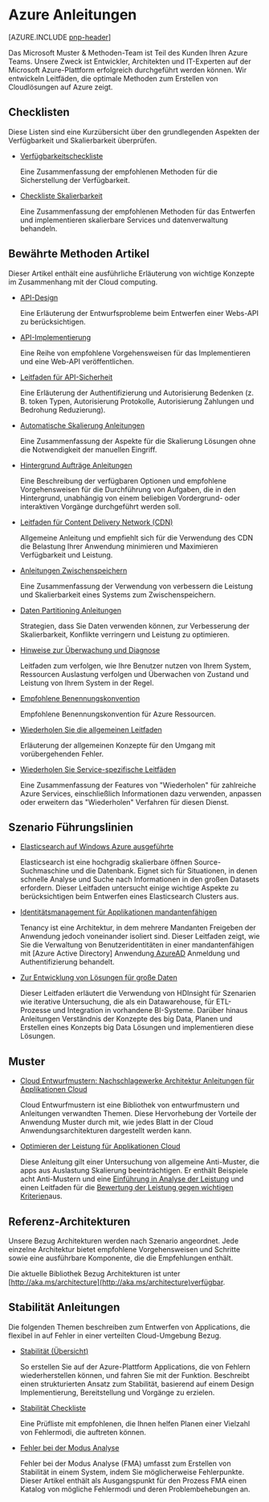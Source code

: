 
<properties
   pageTitle="Azure Anleitungen | Muster und Methoden | Microsoft Azure"
   description="Empfohlene Vorgehensweisen und Leitfaden für Azure"
   services=""
   documentationCenter="na"
   authors="bennage"
   manager="marksou"
   editor=""
   tags=""/>

<tags
   ms.service="guidance"
   ms.devlang="na"
   ms.topic="article"
   ms.tgt_pltfrm="na"
   ms.workload="na"
   ms.date="08/17/2016"
   ms.author="christb"/>

# <a name="azure-guidance"></a>Azure Anleitungen

[AZURE.INCLUDE [pnp-header](../../includes/guidance-pnp-header-include.md)]

Das Microsoft Muster & Methoden-Team ist Teil des Kunden Ihren Azure Teams. Unsere Zweck ist Entwickler, Architekten und IT-Experten auf der Microsoft Azure-Plattform erfolgreich durchgeführt werden können. Wir entwickeln Leitfäden, die optimale Methoden zum Erstellen von Cloudlösungen auf Azure zeigt.

## <a name="checklists"></a>Checklisten

Diese Listen sind eine Kurzübersicht über den grundlegenden Aspekten der Verfügbarkeit und Skalierbarkeit überprüfen. 

- [Verfügbarkeitscheckliste][AvailabilityChecklist] 

    Eine Zusammenfassung der empfohlenen Methoden für die Sicherstellung der Verfügbarkeit.

- [Checkliste Skalierbarkeit][ScalabilityChecklist]

    Eine Zusammenfassung der empfohlenen Methoden für das Entwerfen und implementieren skalierbare Services und datenverwaltung behandeln.

## <a name="best-practices-articles"></a>Bewährte Methoden Artikel

Dieser Artikel enthält eine ausführliche Erläuterung von wichtige Konzepte im Zusammenhang mit der Cloud computing. 

- [API-Design][APIDesign] 

    Eine Erläuterung der Entwurfsprobleme beim Entwerfen einer Webs-API zu berücksichtigen.

- [API-Implementierung][APIImplementation] 

    Eine Reihe von empfohlene Vorgehensweisen für das Implementieren und eine Web-API veröffentlichen.

- [Leitfaden für API-Sicherheit](https://github.com/mspnp/azure-guidance/blob/master/API-security.md) 

    Eine Erläuterung der Authentifizierung und Autorisierung Bedenken (z. B. token Typen, Autorisierung Protokolle, Autorisierung Zahlungen und Bedrohung Reduzierung).

- [Automatische Skalierung Anleitungen][AutoscalingGuidance] 

    Eine Zusammenfassung der Aspekte für die Skalierung Lösungen ohne die Notwendigkeit der manuellen Eingriff.

- [Hintergrund Aufträge Anleitungen][BackgroundJobsGuidance] 

    Eine Beschreibung der verfügbaren Optionen und empfohlene Vorgehensweisen für die Durchführung von Aufgaben, die in den Hintergrund, unabhängig von einem beliebigen Vordergrund- oder interaktiven Vorgänge durchgeführt werden soll.

- [Leitfaden für Content Delivery Network (CDN)][CDNGuidance] 

    Allgemeine Anleitung und empfiehlt sich für die Verwendung des CDN die Belastung Ihrer Anwendung minimieren und Maximieren Verfügbarkeit und Leistung.

- [Anleitungen Zwischenspeichern][CachingGuidance] 

    Eine Zusammenfassung der Verwendung von verbessern die Leistung und Skalierbarkeit eines Systems zum Zwischenspeichern.

- [Daten Partitioning Anleitungen][DataPartitioningGuidance]

    Strategien, dass Sie Daten verwenden können, zur Verbesserung der Skalierbarkeit, Konflikte verringern und Leistung zu optimieren.

- [Hinweise zur Überwachung und Diagnose][MonitoringandDiagnosticsGuidance] 

    Leitfaden zum verfolgen, wie Ihre Benutzer nutzen von Ihrem System, Ressourcen Auslastung verfolgen und Überwachen von Zustand und Leistung von Ihrem System in der Regel.

- [Empfohlene Benennungskonvention][naming-conventions] 

    Empfohlene Benennungskonvention für Azure Ressourcen.

- [Wiederholen Sie die allgemeinen Leitfaden][RetryGeneralGuidance] 

    Erläuterung der allgemeinen Konzepte für den Umgang mit vorübergehenden Fehler.

- [Wiederholen Sie Service-spezifische Leitfäden][RetryServiceSpecificGuidance]

    Eine Zusammenfassung der Features von "Wiederholen" für zahlreiche Azure Services, einschließlich Informationen dazu verwenden, anpassen oder erweitern das "Wiederholen" Verfahren für diesen Dienst.

## <a name="scenario-guides"></a>Szenario Führungslinien

- [Elasticsearch auf Windows Azure ausgeführte][elasticsearch] 
    
    Elasticsearch ist eine hochgradig skalierbare öffnen Source-Suchmaschine und die Datenbank. Eignet sich für Situationen, in denen schnelle Analyse und Suche nach Informationen in den großen Datasets erfordern. Dieser Leitfaden untersucht einige wichtige Aspekte zu berücksichtigen beim Entwerfen eines Elasticsearch Clusters aus.

- [Identitätsmanagement für Applikationen mandantenfähigen][identity-multitenant] 
    
    Tenancy ist eine Architektur, in dem mehrere Mandanten Freigeben der Anwendung jedoch voneinander isoliert sind. Dieser Leitfaden zeigt, wie Sie die Verwaltung von Benutzeridentitäten in einer mandantenfähigen mit [Azure Active Directory] Anwendung[ AzureAD] Anmeldung und Authentifizierung behandelt.
    
- [Zur Entwicklung von Lösungen für große Daten](https://msdn.microsoft.com/library/dn749874.aspx)

    Dieser Leitfaden erläutert die Verwendung von HDInsight für Szenarien wie iterative Untersuchung, die als ein Datawarehouse, für ETL-Prozesse und Integration in vorhandene BI-Systeme. Darüber hinaus Anleitungen Verständnis der Konzepte des big Data, Planen und Erstellen eines Konzepts big Data Lösungen und implementieren diese Lösungen.
    
## <a name="patterns"></a>Muster

- [Cloud Entwurfmustern: Nachschlagewerke Architektur Anleitungen für Applikationen Cloud](https://msdn.microsoft.com/library/dn568099.aspx)

    Cloud Entwurfmustern ist eine Bibliothek von entwurfmustern und Anleitungen verwandten Themen. Diese Hervorhebung der Vorteile der Anwendung Muster durch mit, wie jedes Blatt in der Cloud Anwendungsarchitekturen dargestellt werden kann.
    
- [Optimieren der Leistung für Applikationen Cloud](https://github.com/mspnp/performance-optimization)

    Diese Anleitung gilt einer Untersuchung von allgemeine Anti-Muster, die apps aus Auslastung Skalierung beeinträchtigen. Er enthält Beispiele acht Anti-Mustern und eine [Einführung in Analyse der Leistung](https://github.com/mspnp/performance-optimization/blob/master/Performance-Analysis-Primer.md) und einen Leitfaden für die [Bewertung der Leistung gegen wichtigen Kriterien](https://github.com/mspnp/performance-optimization/blob/master/Assessing-System-Performance-Against-KPI.md)aus.

## <a name="reference-architectures"></a>Referenz-Architekturen

Unsere Bezug Architekturen werden nach Szenario angeordnet.
Jede einzelne Architektur bietet empfohlene Vorgehensweisen und Schritte sowie eine ausführbare Komponente, die die Empfehlungen enthält.

Die aktuelle Bibliothek Bezug Architekturen ist unter [http://aka.ms/architecture](http://aka.ms/architecture)verfügbar.

## <a name="resiliency-guidance"></a>Stabilität Anleitungen

Die folgenden Themen beschreiben zum Entwerfen von Applications, die flexibel in auf Fehler in einer verteilten Cloud-Umgebung Bezug.   

- [Stabilität (Übersicht)][ResiliencyOvervew]

     So erstellen Sie auf der Azure-Plattform Applications, die von Fehlern wiederherstellen können, und fahren Sie mit der Funktion. Beschreibt einen strukturierten Ansatz zum Stabilität, basierend auf einem Design Implementierung, Bereitstellung und Vorgänge zu erzielen.

- [Stabilität Checkliste][resiliency-checklist]

    Eine Prüfliste mit empfohlenen, die Ihnen helfen Planen einer Vielzahl von Fehlermodi, die auftreten können.

- [Fehler bei der Modus Analyse][resiliency-fma] 

    Fehler bei der Modus Analyse (FMA) umfasst zum Erstellen von Stabilität in einem System, indem Sie möglicherweise Fehlerpunkte. Dieser Artikel enthält als Ausgangspunkt für den Prozess FMA einen Katalog von mögliche Fehlermodi und deren Problembehebungen an. 

<!-- links -->

[AzureAD]: https://azure.microsoft.com/documentation/services/active-directory/

[PerformanceOptimization]: https://github.com/mspnp/performance-optimization

[APIDesign]: ../best-practices-api-design.md
[APIImplementation]: ../best-practices-api-implementation.md
[AutoscalingGuidance]: ../best-practices-auto-scaling.md
[BackgroundJobsGuidance]: ../best-practices-background-jobs.md
[CDNGuidance]: ../best-practices-cdn.md
[CachingGuidance]: ../best-practices-caching.md
[DataPartitioningGuidance]: ../best-practices-data-partitioning.md
[MonitoringandDiagnosticsGuidance]: ../best-practices-monitoring.md
[RetryGeneralGuidance]: ../best-practices-retry-general.md
[RetryServiceSpecificGuidance]: ../best-practices-retry-service-specific.md
[RetryPolicies]: Retry-Policies.md
[ScalabilityChecklist]: ../best-practices-scalability-checklist.md
[AvailabilityChecklist]: ../best-practices-availability-checklist.md
[naming-conventions]: guidance-naming-conventions.md

<!-- guidance projects -->
[elasticsearch]: guidance-elasticsearch.md
[identity-multitenant]: guidance-multitenant-identity.md

<!-- reference architectures -->
[ref-arch-single-vm-windows]: guidance-compute-single-vm.md
[ref-arch-single-vm-linux]: guidance-compute-single-vm-linux.md
[ref-arch-multi-vm]: guidance-compute-multi-vm.md
[ref-arch-3-tier]: guidance-compute-3-tier-vm.md
[ref-arch-n-tier-windows]: guidance-compute-n-tier-vm.md
[ref-arch-n-tier-linux]: guidance-compute-n-tier-vm-linux.md
[ref-arch-multi-dc-windows]: guidance-compute-multiple-datacenters.md
[ref-arch-multi-dc-linux]: guidance-compute-multiple-datacenters-linux.md

<!-- resiliency -->
[resiliency-fma]: guidance-resiliency-failure-mode-analysis.md
[resiliency-checklist]: guidance-resiliency-checklist.md
[ResiliencyOvervew]: guidance-resiliency-overview.md

